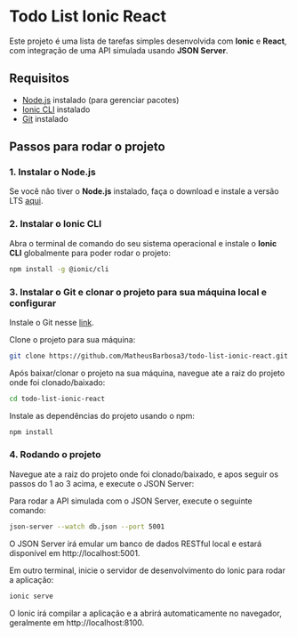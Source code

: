 # Todo List Ionic React

Este projeto é uma lista de tarefas simples desenvolvida com **Ionic** e **React**, com integração de uma API simulada usando **JSON Server**.

## Requisitos

- [Node.js](https://nodejs.org/en/) instalado (para gerenciar pacotes)
- [Ionic CLI](https://ionicframework.com/docs/cli) instalado
- [Git](https://git-scm.com/) instalado

## Passos para rodar o projeto

### 1. Instalar o Node.js

Se você não tiver o **Node.js** instalado, faça o download e instale a versão LTS [aqui](https://nodejs.org/en/).

### 2. Instalar o Ionic CLI

Abra o terminal de comando do seu sistema operacional e instale o **Ionic CLI** globalmente para poder rodar o projeto:

```bash
npm install -g @ionic/cli
```

### 3. Instalar o Git e clonar o projeto para sua máquina local e configurar

Instale o Git nesse [link](https://git-scm.com/book/pt-br/v2/Come%C3%A7ando-Instalando-o-Git).

Clone o projeto para sua máquina:

```bash
git clone https://github.com/MatheusBarbosa3/todo-list-ionic-react.git
```

Após baixar/clonar o projeto na sua máquina, navegue ate a raiz do projeto onde foi clonado/baixado:

```bash
cd todo-list-ionic-react
```

Instale as dependências do projeto usando o npm:

```bash
npm install
```

### 4. Rodando o projeto

Navegue ate a raiz do projeto onde foi clonado/baixado, e apos seguir os passos do 1 ao 3 acima, e execute o JSON Server: 

Para rodar a API simulada com o JSON Server, execute o seguinte comando:

```bash
json-server --watch db.json --port 5001
```

O JSON Server irá emular um banco de dados RESTful local e estará disponível em http://localhost:5001.

Em outro terminal, inicie o servidor de desenvolvimento do Ionic para rodar a aplicação:

```bash
ionic serve
```

O Ionic irá compilar a aplicação e a abrirá automaticamente no navegador, geralmente em http://localhost:8100.

